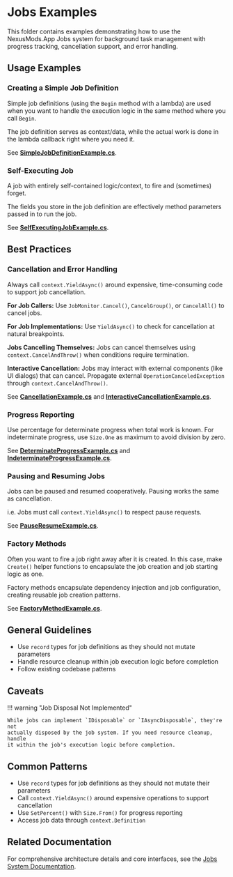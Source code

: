 # Jobs Examples

This folder contains examples demonstrating how to use the NexusMods.App Jobs
system for background task management with progress tracking, cancellation
support, and error handling.

## Usage Examples

### Creating a Simple Job Definition

Simple job definitions (using the `Begin` method with a lambda) are used when
you want to handle the execution logic in the same method where you call
`Begin`.

The job definition serves as context/data, while the actual work is done in the
lambda callback right where you need it.

See [**SimpleJobDefinitionExample.cs**](../../../tests/NexusMods.Jobs.Tests/Examples/SimpleJobDefinitionExample.cs).

### Self-Executing Job

A job with entirely self-contained logic/context, to fire and (sometimes)
forget.

The fields you store in the job definition are effectively method parameters
passed in to run the job.

See [**SelfExecutingJobExample.cs**](../../../tests/NexusMods.Jobs.Tests/Examples/SelfExecutingJobExample.cs).

## Best Practices

### Cancellation and Error Handling

Always call `context.YieldAsync()` around expensive, time-consuming code to
support job cancellation.

**For Job Callers:** Use `JobMonitor.Cancel()`, `CancelGroup()`, or
`CancelAll()` to cancel jobs.

**For Job Implementations:** Use `YieldAsync()` to check for cancellation at
natural breakpoints.

**Jobs Cancelling Themselves:** Jobs can cancel themselves using
`context.CancelAndThrow()` when conditions require termination.

**Interactive Cancellation:** Jobs may interact with external components (like
UI dialogs) that can cancel. Propagate external `OperationCanceledException`
through `context.CancelAndThrow()`.

See [**CancellationExample.cs**](../../../tests/NexusMods.Jobs.Tests/Examples/BestPractices/CancellationExample.cs) and
[**InteractiveCancellationExample.cs**](../../../tests/NexusMods.Jobs.Tests/Examples/BestPractices/InteractiveCancellationExample.cs).

### Progress Reporting

Use percentage for determinate progress when total work is known. For
indeterminate progress, use `Size.One` as maximum to avoid division by zero.

See [**DeterminateProgressExample.cs**](../../../tests/NexusMods.Jobs.Tests/Examples/BestPractices/DeterminateProgressExample.cs)
and [**IndeterminateProgressExample.cs**](../../../tests/NexusMods.Jobs.Tests/Examples/BestPractices/IndeterminateProgressExample.cs).

### Pausing and Resuming Jobs

Jobs can be paused and resumed cooperatively.
Pausing works the same as cancellation.

i.e. Jobs must call `context.YieldAsync()` to respect pause requests.

See [**PauseResumeExample.cs**](../../../tests/NexusMods.Jobs.Tests/Examples/BestPractices/PauseResumeExample.cs).

### Factory Methods

Often you want to fire a job right away after it is created. In this case,
make `Create()` helper functions to encapsulate the job creation and job
starting logic as one.

Factory methods encapsulate dependency injection and job configuration,
creating reusable job creation patterns.

See [**FactoryMethodExample.cs**](../../../tests/NexusMods.Jobs.Tests/Examples/BestPractices/FactoryMethodExample.cs).

## General Guidelines

- Use `record` types for job definitions as they should not mutate parameters
- Handle resource cleanup within job execution logic before completion
- Follow existing codebase patterns

## Caveats

!!! warning "Job Disposal Not Implemented"

    While jobs can implement `IDisposable` or `IAsyncDisposable`, they're not
    actually disposed by the job system. If you need resource cleanup, handle
    it within the job's execution logic before completion.

## Common Patterns

- Use `record` types for job definitions as they should not mutate their
  parameters
- Call `context.YieldAsync()` around expensive operations to support
  cancellation
- Use `SetPercent()` with `Size.From()` for progress reporting
- Access job data through `context.Definition`

## Related Documentation

For comprehensive architecture details and core interfaces, see the
[Jobs System Documentation](../../../docs/developers/development-guidelines/JobsSystem.md).
